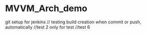 # MVVM_Arch_demo
git setup for jenkins 
// testing build creation when commit or push, automatically 
//test 2 only for test
//test 6
